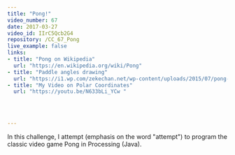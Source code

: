 ```yaml
---
title: "Pong!"
video_number: 67
date: 2017-03-27
video_id: IIrC5Qcb2G4
repository: /CC_67_Pong
live_example: false
links:
- title: "Pong on Wikipedia"  
  url: "https://en.wikipedia.org/wiki/Pong"
- title: "Paddle angles drawing"  
  url: "https://i1.wp.com/zekechan.net/wp-content/uploads/2015/07/pong-05b.png?resize=600%2C500"
- title: "My Video on Polar Coordinates"  
  url: "https://youtu.be/N633bLi_YCw "
  


  
---
```


In this challenge, I attempt (emphasis on the word "attempt") to program the classic video game Pong in Processing (Java).

